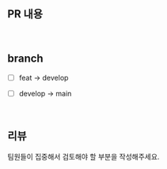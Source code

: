 ## PR 내용

<br/>

## branch
- [ ] feat -> develop

- [ ] develop -> main

<br/>

## 리뷰
팀원들이 집중해서 검토해야 할 부분을 작성해주세요.
